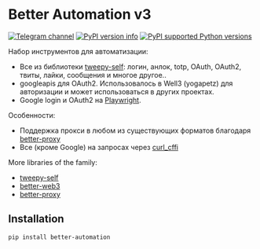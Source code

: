 # Better Automation v3
[![Telegram channel](https://img.shields.io/endpoint?url=https://runkit.io/damiankrawczyk/telegram-badge/branches/master?url=https://t.me/cum_insider)](https://t.me/cum_insider)
[![PyPI version info](https://img.shields.io/pypi/v/better-automation.svg)](https://pypi.python.org/pypi/better-automation)
[![PyPI supported Python versions](https://img.shields.io/pypi/pyversions/better-automation.svg)](https://pypi.python.org/pypi/better-automation)

Набор инструментов для автоматизации:
- Все из библиотеки [tweepy-self](https://github.com/alenkimov/tweepy-self): логин, анлок, totp, OAuth, OAuth2, твиты, лайки, сообщения и многое другое..
- googleapis для OAuth2. Использовалось в Well3 (yogapetz) для авторизации и может использоваться в других проектах.
- Google login и OAuth2 на [Playwright](https://github.com/microsoft/playwright).

Особенности:
- Поддержка прокси в любом из существующих форматов благодаря [better-proxy](https://github.com/alenkimov/better_proxy)
- Все (кроме Google) на запросах через [curl_cffi](https://github.com/yifeikong/curl_cffi)

More libraries of the family:
- [tweepy-self](https://github.com/alenkimov/tweepy-self)
- [better-web3](https://github.com/alenkimov/better_web3)
- [better-proxy](https://github.com/alenkimov/better_proxy)

## Installation
```bash
pip install better-automation
```
